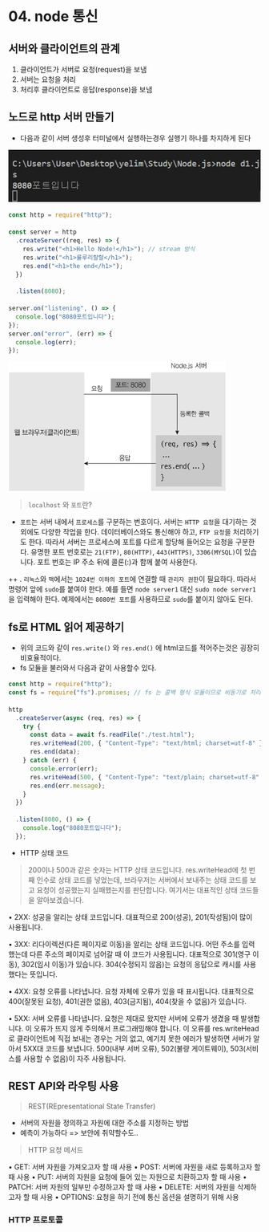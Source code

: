 # 04. node 통신

## 서버와 클라이언트의 관계

1. 클라이언트가 서버로 요청(request)을 보냄
2. 서버는 요청을 처리
3. 처리후 클라이언트로 응답(response)을 보냄

## 노드로 http 서버 만들기

- 다음과 같이 서버 생성후 터미널에서 실행하는경우 실행기 하나를 차지하게 된다

![nodeCorrespondence1013](./img/nodeCorrespondence1013.png)

```js
const http = require("http");

const server = http
  .createServer((req, res) => {
    res.write("<h1>Hello Node!</h1>"); // stream 방식
    res.write("<h1>룰루리랄랄</h1>");
    res.end("<h1>the end</h1>");
  })

  .listen(8080);

server.on("listening", () => {
  console.log("8080포트입니다");
});
server.on("error", (err) => {
  console.log(err);
});
```

![nodeCorrespondence114](./img/nodeCorrespondence114.png)

> `localhost` 와 `포트`란?

- `포트`는 서버 내에서 `프로세스`를 구분하는 번호이다. 서버는 `HTTP 요청`을 대기하는 것 외에도 다양한 작업을 한다. 데이터베이스와도 통신해야 하고, `FTP 요청`을 처리하기도 한다. 따라서 서버는 프로세스에 포트를 다르게 할당해 들어오는 요청을 구분한다. 유명한 포트 번호로는 `21(FTP)`, `80(HTTP)`, `443(HTTPS)`, `3306(MYSQL)`이 있습니다. 포트 번호는 IP 주소 뒤에 콜론(:)과 함께 붙여 사용한다.

++ . `리눅스`와 `맥`에서는 `1024번 이하의 포트`에 연결할 때 `관리자 권한`이 필요하다. 따라서 명령어 앞에 `sudo`를 붙여야 한다. 예를 들면 `node server1` 대신 `sudo node server1`을 입력해야 한다. 예제에서는 `8080번 포트`를 사용하므로 `sudo`를 붙이지 않아도 된다.

## fs로 HTML 읽어 제공하기

- 위의 코드와 같이 `res.write()` 와 `res.end()` 에 html코드를 적어주는것은 굉장히 비효율적이다.
- fs 모듈을 불러와서 다음과 같이 사용할수 있다.

```js
const http = require("http");
const fs = require("fs").promises; // fs 는 콜백 형식 모듈이므로 비동기로 처리하기 위해 .promises 를 붙여서 사용한다

http
  .createServer(async (req, res) => {
    try {
      const data = await fs.readFile("./test.html");
      res.writeHead(200, { "Content-Type": "text/html; charset=utf-8" }); // 한글로 사용하기 위해선 "text/html; charset=utf-8" 설정해 줘야함
      res.end(data);
    } catch (err) {
      console.error(err);
      res.writeHead(500, { "Content-Type": "text/plain; charset=utf-8" }); // 에러 메시지는 일반 문자열이므로 text/plain을 사용
      res.end(err.message);
    }
  })

  .listen(8080, () => {
    console.log("8080포트입니다");
  });
```

- HTTP 상태 코드

> 200이나 500과 같은 숫자는 HTTP 상태 코드입니다. res.writeHead에 첫 번째 인수로 상태 코드를 넣었는데, 브라우저는 서버에서 보내주는 상태 코드를 보고 요청이 성공했는지 실패했는지를 판단합니다. 여기서는 대표적인 상태 코드들을 알아보겠습니다.

• 2XX: 성공을 알리는 상태 코드입니다. 대표적으로 200(성공), 201(작성됨)이 많이 사용됩니다.

• 3XX: 리다이렉션(다른 페이지로 이동)을 알리는 상태 코드입니다. 어떤 주소를 입력했는데 다른 주소의 페이지로 넘어갈 때 이 코드가 사용됩니다. 대표적으로 301(영구 이동), 302(임시 이동)가 있습니다. 304(수정되지 않음)는 요청의 응답으로 캐시를 사용했다는 뜻입니다.

• 4XX: 요청 오류를 나타냅니다. 요청 자체에 오류가 있을 때 표시됩니다. 대표적으로 400(잘못된 요청), 401(권한 없음), 403(금지됨), 404(찾을 수 없음)가 있습니다.

• 5XX: 서버 오류를 나타냅니다. 요청은 제대로 왔지만 서버에 오류가 생겼을 때 발생합니다. 이 오류가 뜨지 않게 주의해서 프로그래밍해야 합니다. 이 오류를 res.writeHead로 클라이언트에 직접 보내는 경우는 거의 없고, 예기치 못한 에러가 발생하면 서버가 알아서 5XX대 코드를 보냅니다. 500(내부 서버 오류), 502(불량 게이트웨이), 503(서비스를 사용할 수 없음)이 자주 사용됩니다.

## REST API와 라우팅 사용

> REST(REpresentational State Transfer)

- 서버의 자원을 정의하고 자원에 대한 주소를 지정하는 방법
- 예측이 가능하다 => 보안에 취약할수도..

> HTTP 요청 메서드

• GET: 서버 자원을 가져오고자 할 때 사용
• POST: 서버에 자원을 새로 등록하고자 할 때 사용
• PUT: 서버의 자원을 요청에 들어 있는 자원으로 치환하고자 할 때 사용
• PATCH: 서버 자원의 일부만 수정하고자 할 때 사용
• DELETE: 서버의 자원을 삭제하고자 할 때 사용
• OPTIONS: 요청을 하기 전에 통신 옵션을 설명하기 위해 사용

### HTTP 프로토콜
